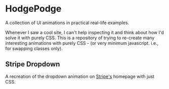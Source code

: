 # HodgePodge

A collection of UI animations in practical real-life examples. 

Whenever I saw a cool site,  I can't help inspecting it and think about how I'd solve it with purely CSS. This is a repository of trying to re-create many interesting animations with purely CSS - (or very minimum javascript. i.e., for swapping classes only).

## Stripe Dropdown
A recreation of the dropdown animation on [Stripe's](https://stripe.com/) homepage with just CSS.


